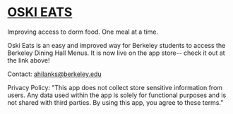 # [OSKI EATS](https://apps.apple.com/us/app/oski-eats/id6741076699)

Improving access to dorm food. One meal at a time.

Oski Eats is an easy and improved way for Berkeley students to access the Berkeley Dining Hall Menus. It is now live on the app store-- check it out at the link above!

Contact:
ahilanks@berkeley.edu

Privacy Policy:
"This app does not collect store sensitive information from users. Any data used within the app is solely for functional purposes and is not shared with third parties. By using this app, you agree to these terms."
